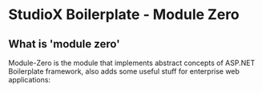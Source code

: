 StudioX Boilerplate - Module Zero
===========

What is 'module zero'
----------

Module-Zero is the module that implements abstract concepts of ASP.NET Boilerplate framework, also adds some useful stuff for enterprise web applications:
